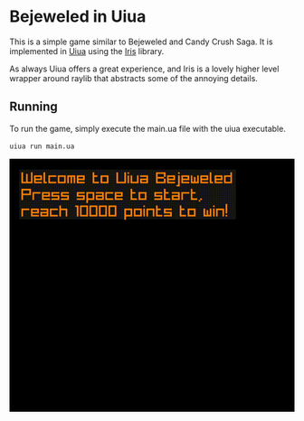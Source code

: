 # Bejeweled in Uiua

This is a simple game similar to Bejeweled and Candy Crush Saga.
It is implemented in [Uiua](https://github.com/uiua-lang/uiua)
using the [Iris](https://github.com/marcos-cat/iris) library.

As always Uiua offers a great experience, and Iris is a lovely
higher level wrapper around raylib that abstracts some of the
annoying details.

## Running

To run the game, simply execute the main.ua file with the uiua executable.
```bash
uiua run main.ua
```

![Gif of gameplay](animated.gif)